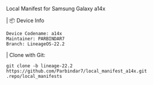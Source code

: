 Local Manifest for Samsung Galaxy a14x

| 📦 Device Info

    Device Codename: a14x
    Maintainer: PARBINDAR7
    Branch: LineageOS-22.2

| Clone with Git:

    git clone -b lineage-22.2 https://github.com/Parbindar7/local_manifest_a14x.git .repo/local_manifests

